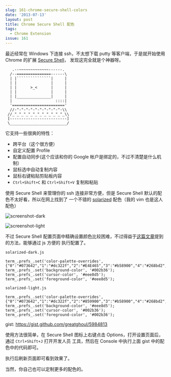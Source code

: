 ```yaml
---
slug: 161-chrome-secure-shell-colors
date: '2013-07-13'
layout: post
title: Chrome Secure Shell 配色
tags:
  - Chrome Extension
issue: 161
---
```


最近经常在 Windows 下连接 ssh，不太想下载 putty 等客户端，于是就开始使用 Chrome 的扩展 [Secure Shell]，
发现这完全就是个神器呀。

       .--~~~~~~~~~~~~~------.
      /--===============------\
      | |```````````````|     |
      | |               |     |
      | |      >_<      |     |
      | |               |     |
      | |_______________|     |
      |                   ::::|
      '======================='
      //-"-"-"-"-"-"-"-"-"-"-\\
     //_"_"_"_"_"_"_"_"_"_"_"_\\
     [-------------------------]
     \_________________________/

它支持一些很爽的特性：

 - 跨平台（这个很方便）
 - 自定义配置 Profile
 - 配置自动同步(这个应该和你的 Google 帐户是绑定的，不过不清楚是什么机制）
 - 鼠标选中自动复制内容
 - 鼠标右键粘贴剪贴板内容
 - `Ctrl+Shift+C` 和 `Ctrl+Shift+V` 复制和粘贴

使用 Secure Shell 来管理你的 ssh 连接非常方便，但是 Secure Shell 默认的配色不太好看，所以在网上找到了
一个不错的 [solarized] 配色（我的 vim 也是这人配色）

![screenshot-dark](https://github.com/greatghoul/greatghoul.github.io/assets/208966/252b4713-bb69-466a-8fc6-ed905ed34291)

![screenshot-light](https://github.com/greatghoul/greatghoul.github.io/assets/208966/43cb3fab-bba1-4f2f-af9b-df3667aa5454)

不过 Secure Shell 配置页面中精确设置颜色比较困难，不过得益于[这篇文章][1]提到的方法，能够通过 js 方便的
执行配置了。

`solarized-dark.js`

    term_.prefs_.set('color-palette-overrides', {"0":"#073642","1":"#dc322f","2":"#E4E465","3":"#b58900","4":"#268bd2","5":"#d33682","6":"#2aa198","7":"#eee8d5","8":"#002b36","9":"#cb4b16","10":"#586e75","11":"#657b83","12":"#839496","13":"#6c71c4","14":"#93a1a1","15":"#fdf6e3"});
    term_.prefs_.set('background-color', '#002b36');
    term_.prefs_.set('cursor-color', '#eee8d5');
    term_.prefs_.set('foreground-color', '#eee8d5');

`solarized-light.js`

    term_.prefs_.set('color-palette-overrides', {"0":"#073642","1":"#dc322f","2":"#859900","3":"#b58900","4":"#268bd2","5":"#d33682","6":"#2aa198","7":"#eee8d5","8":"#002b36","9":"#cb4b16","10":"#586e75","11":"#657b83","12":"#839496","13":"#6c71c4","14":"#93a1a1","15":"#fdf6e3"});
    term_.prefs_.set('background-color', '#eee8d5');
    term_.prefs_.set('cursor-color', '#002b36');
    term_.prefs_.set('foreground-color', '#002b36');

gist: <https://gist.github.com/greatghoul/5984813>

使用方法很简单，在 Secure Shell 图标上右键点击 Options，打开设置页面后，通过 `Ctrl+Shift+J` 打开开发人员
工具，然后在 Console 中执行上面 gist 中的配色中的代码即可。

执行后刷新页面即可看到效果了。

当然，你自己也可以定制更多的配色的。

[Secure Shell]:  https://chrome.google.com/webstore/detail/secure-shell/pnhechapfaindjhompbnflcldabbghjo?utm_source=chrome-ntp-launcher
[solarized]: https://github.com/yuex/chrome-secure-shell-solarized
[1]: http://www.puritys.me/docs-blog/article-151

